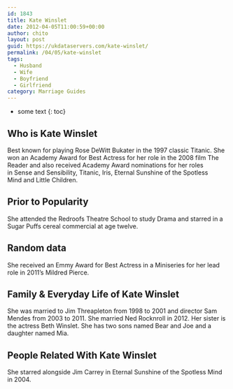 ```yaml
---
id: 1843
title: Kate Winslet
date: 2012-04-05T11:00:59+00:00
author: chito
layout: post
guid: https://ukdataservers.com/kate-winslet/
permalink: /04/05/kate-winslet
tags:
  - Husband
  - Wife
  - Boyfriend
  - Girlfriend
category: Marriage Guides
---
```


* some text
{: toc}
          
          
## Who is  Kate Winslet
                  
                  
                  
Best known for playing Rose DeWitt Bukater in the 1997 classic Titanic. She won an Academy Award for Best Actress for her role in the 2008 film The Reader and also received Academy Award nominations for her roles in Sense and Sensibility, Titanic, Iris, Eternal Sunshine of the Spotless Mind and Little Children. 
                  
                
                
                
## Prior to Popularity 
                  
                  
                  
She attended the Redroofs Theatre School to study Drama and starred in a Sugar Puffs cereal commercial at age twelve. 
                  
                
                
                
## Random data 
                  
                  
                  
She received an Emmy Award for Best Actress in a Miniseries for her lead role in 2011&#8217;s Mildred Pierce. 
                  
                
                
                
## Family & Everyday Life of Kate Winslet
                  
                  
                  
She was married to Jim Threapleton from 1998 to 2001 and director Sam Mendes from 2003 to 2011. She married Ned Rocknroll in 2012. Her sister is the actress Beth Winslet. She has two sons named Bear and Joe and a daughter named Mia. 
                  
                
                
                
## People Related With  Kate Winslet
                  
                  
                  
She starred alongside Jim Carrey in Eternal Sunshine of the Spotless Mind in 2004. 
                  
                
              
            
          
          
          
    
    
  

